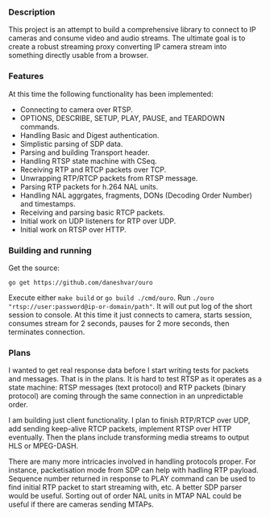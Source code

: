 ### Description
This project is an attempt to build a comprehensive library to connect to IP cameras and consume video and audio streams.
The ultimate goal is to create a robust streaming proxy converting IP camera stream into something directly usable from a browser.

### Features
At this time the following functionality has been implemented:
- Connecting to camera over RTSP.
- OPTIONS, DESCRIBE, SETUP, PLAY, PAUSE, and TEARDOWN commands.
- Handling Basic and Digest authentication.
- Simplistic parsing of SDP data.
- Parsing and building Transport header.
- Handling RTSP state machine with CSeq.
- Receiving RTP and RTCP packets over TCP.
- Unwrapping RTP/RTCP packets from RTSP message.
- Parsing RTP packets for h.264 NAL units.
- Handling NAL aggrgates, fragments, DONs (Decoding Order Number) and timestamps.
- Receiving and parsing basic RTCP packets.
- Initial work on UDP listeners for RTP over UDP.
- Initial work on RTSP over HTTP.

### Building and running
Get the source:
```
go get https://github.com/daneshvar/ouro
```
Execute either `make build` or  `go build ./cmd/ouro`.
Run `./ouro "rtsp://user:password@ip-or-domain/path"`.  It will out put log of the short session to console.  At this time it just connects to camera, starts session, consumes stream for 2 seconds, pauses for 2 more seconds, then terminates connection.  

### Plans
I wanted to get real response data before I start writing tests for packets and messages.  That is in the plans.
It is hard to test RTSP as it operates as a state machine: RTSP messages (text protocol) and RTP packets (binary protocol) are coming through the same connection in an unpredictable order. 

I am building just client functionality.  I plan to finish RTP/RTCP over UDP, add sending keep-alive RTCP packets, implement RTSP over HTTP eventually.
Then the plans include transforming media streams to output HLS or MPEG-DASH.

There are many more intricacies involved in handling protocols proper.  For instance, packetisation mode from SDP can help with hadling RTP payload.  Sequence number returned in response to PLAY command can be used to find initial RTP packet to start streaming with, etc.  A better SDP parser would be useful.  Sorting out of order NAL units in MTAP NAL could be useful if there are cameras sending MTAPs.


